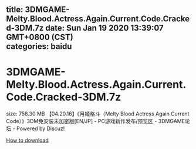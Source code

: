 
title: 3DMGAME-Melty.Blood.Actress.Again.Current.Code.Cracked-3DM.7z
date: Sun Jan 19 2020 13:39:07 GMT+0800 (CST)    
categories: baidu
---

# 3DMGAME-Melty.Blood.Actress.Again.Current.Code.Cracked-3DM.7z
size: 758.30 MB
 【04.20.16】《月姬格斗（Melty Blood Actress Again Current Code）》3DM免安装未加密版[EN/JP] - PC游戏新作发布/预览区 - 3DMGAME论坛 - Powered by Discuz!
 

[How to download](https://bpcam.bemobtrk.com/go/2ceec3aa-1ca2-46d6-b9ff-aaa5c184517c?jno=2763)
